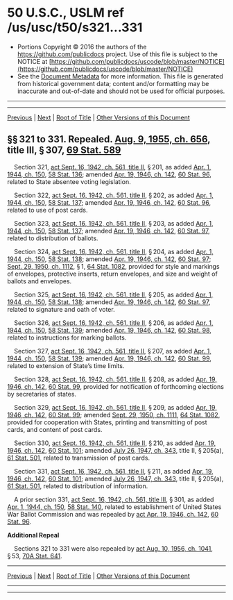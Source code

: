 ---
---

# 50 U.S.C., USLM ref /us/usc/t50/s321...331

* Portions Copyright © 2016 the authors of the https://github.com/publicdocs project.
  Use of this file is subject to the NOTICE at [https://github.com/publicdocs/uscode/blob/master/NOTICE](https://github.com/publicdocs/uscode/blob/master/NOTICE)
* See the [Document Metadata](././../../../..//README.md) for more information.
  This file is generated from historical government data; content and/or formatting may be inaccurate and out-of-date and should not be used for official purposes.

----------
----------

[Previous](./../../../..//us/usc/t50/ch14/m__us_usc_t50_s304...315.md) | [Next](./../../../..//us/usc/t50/ch14/m__us_usc_t50_s332...340.md) | [Root of Title](./../../../../) | [Other Versions of this Document](https://publicdocs.github.io/go/links?ns=uslm&ref=%2Fus%2Fusc%2Ft50%2Fs321...331)

## §§ 321 to 331. Repealed. [Aug. 9, 1955, ch. 656][/us/act/1955-08-09/ch656], title III, § 307, [69 Stat. 589][/us/stat/69/589]

    Section 321, [act Sept. 16, 1942, ch. 561, title II][/us/act/1942-09-16/ch561/tII], § 201, as added [Apr. 1, 1944, ch. 150][/us/act/1944-04-01/ch150], [58 Stat. 136][/us/stat/58/136]; amended [Apr. 19, 1946, ch. 142][/us/act/1946-04-19/ch142], [60 Stat. 96][/us/stat/60/96], related to State absentee voting legislation.

    Section 322, [act Sept. 16, 1942, ch. 561, title II][/us/act/1942-09-16/ch561/tII], § 202, as added [Apr. 1, 1944, ch. 150][/us/act/1944-04-01/ch150], [58 Stat. 137][/us/stat/58/137]; amended [Apr. 19, 1946, ch. 142][/us/act/1946-04-19/ch142], [60 Stat. 96][/us/stat/60/96], related to use of post cards.

    Section 323, [act Sept. 16, 1942, ch. 561, title II][/us/act/1942-09-16/ch561/tII], § 203, as added [Apr. 1, 1944, ch. 150][/us/act/1944-04-01/ch150], [58 Stat. 137][/us/stat/58/137]; amended [Apr. 19, 1946, ch. 142][/us/act/1946-04-19/ch142], [60 Stat. 97][/us/stat/60/97], related to distribution of ballots.

    Section 324, [act Sept. 16, 1942, ch. 561, title II][/us/act/1942-09-16/ch561/tII], § 204, as added [Apr. 1, 1944, ch. 150][/us/act/1944-04-01/ch150], [58 Stat. 138][/us/stat/58/138]; amended [Apr. 19, 1946, ch. 142][/us/act/1946-04-19/ch142], [60 Stat. 97][/us/stat/60/97]; [Sept. 29, 1950, ch. 1112][/us/act/1950-09-29/ch1112], § 1, [64 Stat. 1082][/us/stat/64/1082], provided for style and markings of envelopes, protective inserts, return envelopes, and size and weight of ballots and envelopes.

    Section 325, [act Sept. 16, 1942, ch. 561, title II][/us/act/1942-09-16/ch561/tII], § 205, as added [Apr. 1, 1944, ch. 150][/us/act/1944-04-01/ch150], [58 Stat. 138][/us/stat/58/138]; amended [Apr. 19, 1946, ch. 142][/us/act/1946-04-19/ch142], [60 Stat. 97][/us/stat/60/97], related to signature and oath of voter.

    Section 326, [act Sept. 16, 1942, ch. 561, title II][/us/act/1942-09-16/ch561/tII], § 206, as added [Apr. 1, 1944, ch. 150][/us/act/1944-04-01/ch150], [58 Stat. 139][/us/stat/58/139]; amended [Apr. 19, 1946, ch. 142][/us/act/1946-04-19/ch142], [60 Stat. 98][/us/stat/60/98], related to instructions for marking ballots.

    Section 327, [act Sept. 16, 1942, ch. 561, title II][/us/act/1942-09-16/ch561/tII], § 207, as added [Apr. 1, 1944, ch. 150][/us/act/1944-04-01/ch150], [58 Stat. 139][/us/stat/58/139]; amended [Apr. 19, 1946, ch. 142][/us/act/1946-04-19/ch142], [60 Stat. 99][/us/stat/60/99], related to extension of State’s time limits.

    Section 328, [act Sept. 16, 1942, ch. 561, title II][/us/act/1942-09-16/ch561/tII], § 208, as added [Apr. 19, 1946, ch. 142][/us/act/1946-04-19/ch142], [60 Stat. 99][/us/stat/60/99], provided for notification of forthcoming elections by secretaries of states.

    Section 329, [act Sept. 16, 1942, ch. 561, title II][/us/act/1942-09-16/ch561/tII], § 209, as added [Apr. 19, 1946, ch. 142][/us/act/1946-04-19/ch142], [60 Stat. 99][/us/stat/60/99]; amended [Sept. 29, 1950, ch. 1111][/us/act/1950-09-29/ch1111], [64 Stat. 1082][/us/stat/64/1082], provided for cooperation with States, printing and transmitting of post cards, and content of post cards.

    Section 330, [act Sept. 16, 1942, ch. 561, title II][/us/act/1942-09-16/ch561/tII], § 210, as added [Apr. 19, 1946, ch. 142][/us/act/1946-04-19/ch142], [60 Stat. 101][/us/stat/60/101]; amended [July 26, 1947, ch. 343][/us/act/1947-07-26/ch343], title II, § 205(a), [61 Stat. 501][/us/stat/61/501], related to transmission of post cards.

    Section 331, [act Sept. 16, 1942, ch. 561, title II][/us/act/1942-09-16/ch561/tII], § 211, as added [Apr. 19, 1946, ch. 142][/us/act/1946-04-19/ch142], [60 Stat. 101][/us/stat/60/101]; amended [July 26, 1947, ch. 343][/us/act/1947-07-26/ch343], title II, § 205(a), [61 Stat. 501][/us/stat/61/501], related to distribution of information.

    A prior section 331, [act Sept. 16, 1942, ch. 561, title III][/us/act/1942-09-16/ch561/tIII], § 301, as added [Apr. 1, 1944, ch. 150][/us/act/1944-04-01/ch150], [58 Stat. 140][/us/stat/58/140], related to establishment of United States War Ballot Commission and was repealed by [act Apr. 19, 1946, ch. 142][/us/act/1946-04-19/ch142], [60 Stat. 96][/us/stat/60/96].

 __Additional Repeal__ 

    Sections 321 to 331 were also repealed by [act Aug. 10, 1956, ch. 1041][/us/act/1956-08-10/ch1041], § 53, [70A Stat. 641][/us/stat/70A/641].

----------

[Previous](./../../../..//us/usc/t50/ch14/m__us_usc_t50_s304...315.md) | [Next](./../../../..//us/usc/t50/ch14/m__us_usc_t50_s332...340.md) | [Root of Title](./../../../../) | [Other Versions of this Document](https://publicdocs.github.io/go/links?ns=uslm&ref=%2Fus%2Fusc%2Ft50%2Fs321...331)

----------
----------

[/us/act/1955-08-09/ch656]: https://publicdocs.github.io/go/links?ns=uslm&ref=%2Fus%2Fact%2F1955-08-09%2Fch656
[/us/stat/69/589]: https://publicdocs.github.io/go/links?ns=uslm&ref=%2Fus%2Fstat%2F69%2F589
[/us/act/1942-09-16/ch561/tII]: https://publicdocs.github.io/go/links?ns=uslm&ref=%2Fus%2Fact%2F1942-09-16%2Fch561%2FtII
[/us/act/1944-04-01/ch150]: https://publicdocs.github.io/go/links?ns=uslm&ref=%2Fus%2Fact%2F1944-04-01%2Fch150
[/us/stat/58/136]: https://publicdocs.github.io/go/links?ns=uslm&ref=%2Fus%2Fstat%2F58%2F136
[/us/act/1946-04-19/ch142]: https://publicdocs.github.io/go/links?ns=uslm&ref=%2Fus%2Fact%2F1946-04-19%2Fch142
[/us/stat/60/96]: https://publicdocs.github.io/go/links?ns=uslm&ref=%2Fus%2Fstat%2F60%2F96
[/us/act/1942-09-16/ch561/tII]: https://publicdocs.github.io/go/links?ns=uslm&ref=%2Fus%2Fact%2F1942-09-16%2Fch561%2FtII
[/us/act/1944-04-01/ch150]: https://publicdocs.github.io/go/links?ns=uslm&ref=%2Fus%2Fact%2F1944-04-01%2Fch150
[/us/stat/58/137]: https://publicdocs.github.io/go/links?ns=uslm&ref=%2Fus%2Fstat%2F58%2F137
[/us/act/1946-04-19/ch142]: https://publicdocs.github.io/go/links?ns=uslm&ref=%2Fus%2Fact%2F1946-04-19%2Fch142
[/us/stat/60/96]: https://publicdocs.github.io/go/links?ns=uslm&ref=%2Fus%2Fstat%2F60%2F96
[/us/act/1942-09-16/ch561/tII]: https://publicdocs.github.io/go/links?ns=uslm&ref=%2Fus%2Fact%2F1942-09-16%2Fch561%2FtII
[/us/act/1944-04-01/ch150]: https://publicdocs.github.io/go/links?ns=uslm&ref=%2Fus%2Fact%2F1944-04-01%2Fch150
[/us/stat/58/137]: https://publicdocs.github.io/go/links?ns=uslm&ref=%2Fus%2Fstat%2F58%2F137
[/us/act/1946-04-19/ch142]: https://publicdocs.github.io/go/links?ns=uslm&ref=%2Fus%2Fact%2F1946-04-19%2Fch142
[/us/stat/60/97]: https://publicdocs.github.io/go/links?ns=uslm&ref=%2Fus%2Fstat%2F60%2F97
[/us/act/1942-09-16/ch561/tII]: https://publicdocs.github.io/go/links?ns=uslm&ref=%2Fus%2Fact%2F1942-09-16%2Fch561%2FtII
[/us/act/1944-04-01/ch150]: https://publicdocs.github.io/go/links?ns=uslm&ref=%2Fus%2Fact%2F1944-04-01%2Fch150
[/us/stat/58/138]: https://publicdocs.github.io/go/links?ns=uslm&ref=%2Fus%2Fstat%2F58%2F138
[/us/act/1946-04-19/ch142]: https://publicdocs.github.io/go/links?ns=uslm&ref=%2Fus%2Fact%2F1946-04-19%2Fch142
[/us/stat/60/97]: https://publicdocs.github.io/go/links?ns=uslm&ref=%2Fus%2Fstat%2F60%2F97
[/us/act/1950-09-29/ch1112]: https://publicdocs.github.io/go/links?ns=uslm&ref=%2Fus%2Fact%2F1950-09-29%2Fch1112
[/us/stat/64/1082]: https://publicdocs.github.io/go/links?ns=uslm&ref=%2Fus%2Fstat%2F64%2F1082
[/us/act/1942-09-16/ch561/tII]: https://publicdocs.github.io/go/links?ns=uslm&ref=%2Fus%2Fact%2F1942-09-16%2Fch561%2FtII
[/us/act/1944-04-01/ch150]: https://publicdocs.github.io/go/links?ns=uslm&ref=%2Fus%2Fact%2F1944-04-01%2Fch150
[/us/stat/58/138]: https://publicdocs.github.io/go/links?ns=uslm&ref=%2Fus%2Fstat%2F58%2F138
[/us/act/1946-04-19/ch142]: https://publicdocs.github.io/go/links?ns=uslm&ref=%2Fus%2Fact%2F1946-04-19%2Fch142
[/us/stat/60/97]: https://publicdocs.github.io/go/links?ns=uslm&ref=%2Fus%2Fstat%2F60%2F97
[/us/act/1942-09-16/ch561/tII]: https://publicdocs.github.io/go/links?ns=uslm&ref=%2Fus%2Fact%2F1942-09-16%2Fch561%2FtII
[/us/act/1944-04-01/ch150]: https://publicdocs.github.io/go/links?ns=uslm&ref=%2Fus%2Fact%2F1944-04-01%2Fch150
[/us/stat/58/139]: https://publicdocs.github.io/go/links?ns=uslm&ref=%2Fus%2Fstat%2F58%2F139
[/us/act/1946-04-19/ch142]: https://publicdocs.github.io/go/links?ns=uslm&ref=%2Fus%2Fact%2F1946-04-19%2Fch142
[/us/stat/60/98]: https://publicdocs.github.io/go/links?ns=uslm&ref=%2Fus%2Fstat%2F60%2F98
[/us/act/1942-09-16/ch561/tII]: https://publicdocs.github.io/go/links?ns=uslm&ref=%2Fus%2Fact%2F1942-09-16%2Fch561%2FtII
[/us/act/1944-04-01/ch150]: https://publicdocs.github.io/go/links?ns=uslm&ref=%2Fus%2Fact%2F1944-04-01%2Fch150
[/us/stat/58/139]: https://publicdocs.github.io/go/links?ns=uslm&ref=%2Fus%2Fstat%2F58%2F139
[/us/act/1946-04-19/ch142]: https://publicdocs.github.io/go/links?ns=uslm&ref=%2Fus%2Fact%2F1946-04-19%2Fch142
[/us/stat/60/99]: https://publicdocs.github.io/go/links?ns=uslm&ref=%2Fus%2Fstat%2F60%2F99
[/us/act/1942-09-16/ch561/tII]: https://publicdocs.github.io/go/links?ns=uslm&ref=%2Fus%2Fact%2F1942-09-16%2Fch561%2FtII
[/us/act/1946-04-19/ch142]: https://publicdocs.github.io/go/links?ns=uslm&ref=%2Fus%2Fact%2F1946-04-19%2Fch142
[/us/stat/60/99]: https://publicdocs.github.io/go/links?ns=uslm&ref=%2Fus%2Fstat%2F60%2F99
[/us/act/1942-09-16/ch561/tII]: https://publicdocs.github.io/go/links?ns=uslm&ref=%2Fus%2Fact%2F1942-09-16%2Fch561%2FtII
[/us/act/1946-04-19/ch142]: https://publicdocs.github.io/go/links?ns=uslm&ref=%2Fus%2Fact%2F1946-04-19%2Fch142
[/us/stat/60/99]: https://publicdocs.github.io/go/links?ns=uslm&ref=%2Fus%2Fstat%2F60%2F99
[/us/act/1950-09-29/ch1111]: https://publicdocs.github.io/go/links?ns=uslm&ref=%2Fus%2Fact%2F1950-09-29%2Fch1111
[/us/stat/64/1082]: https://publicdocs.github.io/go/links?ns=uslm&ref=%2Fus%2Fstat%2F64%2F1082
[/us/act/1942-09-16/ch561/tII]: https://publicdocs.github.io/go/links?ns=uslm&ref=%2Fus%2Fact%2F1942-09-16%2Fch561%2FtII
[/us/act/1946-04-19/ch142]: https://publicdocs.github.io/go/links?ns=uslm&ref=%2Fus%2Fact%2F1946-04-19%2Fch142
[/us/stat/60/101]: https://publicdocs.github.io/go/links?ns=uslm&ref=%2Fus%2Fstat%2F60%2F101
[/us/act/1947-07-26/ch343]: https://publicdocs.github.io/go/links?ns=uslm&ref=%2Fus%2Fact%2F1947-07-26%2Fch343
[/us/stat/61/501]: https://publicdocs.github.io/go/links?ns=uslm&ref=%2Fus%2Fstat%2F61%2F501
[/us/act/1942-09-16/ch561/tII]: https://publicdocs.github.io/go/links?ns=uslm&ref=%2Fus%2Fact%2F1942-09-16%2Fch561%2FtII
[/us/act/1946-04-19/ch142]: https://publicdocs.github.io/go/links?ns=uslm&ref=%2Fus%2Fact%2F1946-04-19%2Fch142
[/us/stat/60/101]: https://publicdocs.github.io/go/links?ns=uslm&ref=%2Fus%2Fstat%2F60%2F101
[/us/act/1947-07-26/ch343]: https://publicdocs.github.io/go/links?ns=uslm&ref=%2Fus%2Fact%2F1947-07-26%2Fch343
[/us/stat/61/501]: https://publicdocs.github.io/go/links?ns=uslm&ref=%2Fus%2Fstat%2F61%2F501
[/us/act/1942-09-16/ch561/tIII]: https://publicdocs.github.io/go/links?ns=uslm&ref=%2Fus%2Fact%2F1942-09-16%2Fch561%2FtIII
[/us/act/1944-04-01/ch150]: https://publicdocs.github.io/go/links?ns=uslm&ref=%2Fus%2Fact%2F1944-04-01%2Fch150
[/us/stat/58/140]: https://publicdocs.github.io/go/links?ns=uslm&ref=%2Fus%2Fstat%2F58%2F140
[/us/act/1946-04-19/ch142]: https://publicdocs.github.io/go/links?ns=uslm&ref=%2Fus%2Fact%2F1946-04-19%2Fch142
[/us/stat/60/96]: https://publicdocs.github.io/go/links?ns=uslm&ref=%2Fus%2Fstat%2F60%2F96
[/us/act/1956-08-10/ch1041]: https://publicdocs.github.io/go/links?ns=uslm&ref=%2Fus%2Fact%2F1956-08-10%2Fch1041
[/us/stat/70A/641]: https://publicdocs.github.io/go/links?ns=uslm&ref=%2Fus%2Fstat%2F70A%2F641


